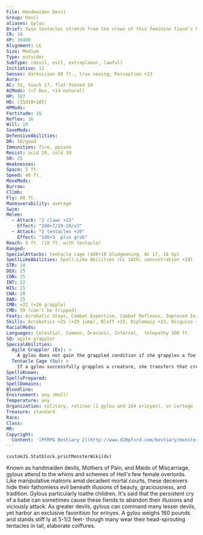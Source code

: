 ```yaml
---
File: Handmaiden Devil
Group: Devil
aliases: Gylou
Brief: Twin tentacles stretch from the crown of this feminine fiend's head, while her lower body blooms in a gown of writhing tendrils.
CR: 14
XP: 38400
Alignment: LE
Size: Medium
Type: outsider
SubType: (devil, evil, extraplanar, lawful)
Initiative: 11
Senses: darkvision 60 ft., true seeing; Perception +23
Aura: 
AC: 31, touch 17, flat-footed 24
ACMods: (+7 Dex, +14 natural)
HP: 187
HD: (15d10+105)
HPMods: 
Fortitude: 16
Reflex: 16
Will: 10
SaveMods: 
DefensiveAbilities: 
DR: 10/good
Immunities: fire, poison
Resist: acid 10, cold 10
SR: 25
Weaknesses: 
Space: 5 ft.
Speed: 40 ft.
MoveMods: 
Burrow: 
Climb: 
Fly: 60 ft.
Maneuverability: average
Swim: 
Melee: 
  - Attack: "2 claws +22"
    Effect: "2d8+7/19-20/x3"
  - Attack: "2 tentacles +20"
    Effect: "1d6+3  plus grab"
Reach: 5 ft. (10 ft. with tentacle)
Ranged: 
SpecialAttacks: tentacle cage (4d8+10 bludgeoning, AC 17, 18 hp)
SpellLikeAbilities: Spell-Like Abilities (CL 14th; concentration +19)  Constant-fly, spider climb, true seeing At will-alter self, dispel good (DC 20), enthrall (DC 17), greater teleport (self plus 1 entrapped creature and 50 lbs. of goods only), persistent image (DC 20)  3/day-black tentacles, charm monster (DC 19)  1/day-summon (level 5, 3 erinyes 65%)
STR: 24
DEX: 25
CON: 25
INT: 22
WIS: 21
CHA: 20
BAB: 15
CMB: +22 (+26 grapple)
CMD: 39 (can't be tripped)
Feats: Acrobatic Steps, Combat Expertise, Combat Reflexes, Improved Initiative, Improved Trip, Multiattack, Nimble Moves, Strike Back
Skills: Acrobatics +25 (+29 jump), Bluff +23, Diplomacy +23, Disguise +23, Escape Artist +22, Fly +14, Knowledge (arcana) +21, Knowledge (planes) +24, Perception +23, Perform (sing) +23, Sense Motive +23, Spellcraft +21, Stealth +25
RacialMods: 
Languages: Celestial, Common, Draconic, Infernal,  telepathy 100 ft.
SQ: agile grappler
SpecialAbilities:
  Agile Grappler (Ex): >
    A gylou does not gain the grappled condition if she grapples a foe.
  Tentacle Cage (Su): >
    If a gylou successfully grapples a creature, she transfers that creature into her lower body's nest of cage-like tentacles. This works like swallow whole. The gylou's tentacles are AC 17 and have 18 hp for the purpose of an entrapped creature cutting itself out. A gylou's tendrils heal quickly, allowing her to use this ability 1 round after a creature cuts itself free.
SpellsKnown: 
SpellsPrepared: 
SpellDomains: 
Bloodline: 
Environment: any (Hell)
Temperature: any
Organization: solitary, retinue (1 gylou and 2d4 erinyes), or cortege (1-4 gylous and 2d10 erinyes)
Treasure: standard
Race: 
Class: 
MR: 
Copyright:
  Content: '[PFRPG Bestiary 2](http://www.d20pfsrd.com/bestiary/monster-listings/outsiders/devil/devil-handmaiden)'
---
```

```dataviewjs
customJS.Statblock.printMonsterWiki(dv)
```
Known as handmaiden devils, Mothers of Pain, and Maids of Miscarriage, gylous attend to the whims and schemes of Hell's few female overlords. Like manipulative matrons amid decadent mortal courts, these deceivers hide their fathomless evil beneath illusions of beauty, graciousness, and tradition. Gylous particularly loathe children. It's said that the persistent cry of a babe can sometimes cause these fiends to abandon their illusions and viciously attack.  As greater devils, gylous can command many lesser devils, yet harbor an exclusive favoritism for erinyes. A gylou weighs 160 pounds and stands stiff ly at 5-1/2 feet- though many wear their head-sprouting tentacles in tall, elaborate coiffures.
